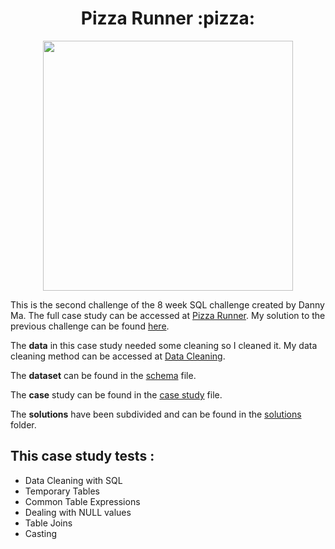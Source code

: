 <div align="center">
 <h1>Pizza Runner :pizza:</h1>
</div>

<p align="center">
    <img src="https://8weeksqlchallenge.com/images/case-study-designs/2.png" width="400" height="400">
</p>

This is the second challenge of the 8 week SQL challenge created by Danny Ma. The full case study can be accessed at [Pizza Runner](https://8weeksqlchallenge.com/case-study-2/).
My solution to the previous challenge can be found [here](https://github.com/Outis09/8-Week-SQL-Challenge/tree/main/Case%20Study%20%231-%20Danny's%20Diner). 

The **data** in this case study needed some cleaning so I cleaned it. My data cleaning method can be accessed at [Data Cleaning](Data_Cleaning.md).

The **dataset** can be found in the [schema](schema.md) file.

The **case** study can be found in the [case study](case_study.md) file.

The **solutions** have been subdivided and can be found in the [solutions](Solutions) folder.

This case study tests :
-----------
  
  * Data Cleaning with SQL
  * Temporary Tables
  * Common Table Expressions
  * Dealing with NULL values
  * Table Joins 
  * Casting
  
  
    
